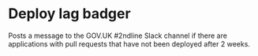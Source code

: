 # Deploy lag badger

Posts a message to the GOV.UK #2ndline Slack channel if there are applications
with pull requests that have not been deployed after 2 weeks.
